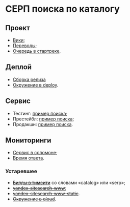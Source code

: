 СЕРП поиска по каталогу
=========

## Проект

 * [Вики](https://wiki.yandex-team.ru/jandekspoisk/jekosistema/poiskdlyasayta/projects/poisk-po-katalogu/);
 * [Переводы](https://tanker.yandex-team.ru/?project=sitesearch2&branch=catalog);
 * [Очередь в стартреке](https://st.yandex-team.ru/SITESEARCH).


## Деплой
 * [Cборка релиза](https://a.yandex-team.ru/projects/frontend/ci/releases/timeline?dir=frontend%2Fservices%2Fcatalog&id=release)
 * [Окружение в deploy](https://deploy.yandex-team.ru/projects/sitesearch).

## Сервис

 * Тестинг: [пример поиска](https://site.test.yandex.ru/search/site/catalog/?searchid=3971208&text=);
 * Престейбл: [пример поиска](https://site.prestable.yandex.ru/search/site/catalog/?searchid=2283770&text=);
 * Продакшн: [пример поиска](https://site.yandex.ru/search/site/catalog/?searchid=2283770&text=).

## Мониторинги

 * [Сервис в соломоне](https://solomon.yandex-team.ru/?project=webmaster&service=pps_catalog_www_serp);
 * [Время ответа](https://solomon.yandex-team.ru/?project=webmaster&cluster=webmaster_nfront_production&service=pps_catalog_www_serp&project=webmaster&cluster=webmaster_nfront_production&service=pps_catalog_www_serp&host=cluster&graph=pps_catalog_frontend_response_time).
 
### Устаревшее
 * [~~Билды в тимсити~~](https://teamcity.yandex-team.ru/project.html?projectId=Wmf_SitesearchNodejs&tab=projectOverview) со словами «catalog» или «serp»;
 * [~~yandex-sitesearch-www~~](https://c.yandex-team.ru/packages/yandex-sitesearch-www);
 * [~~yandex-sitesearch-www-static~~](https://c.yandex-team.ru/packages/yandex-sitesearch-www-static).
 * [~~Окружение в qloud~~](https://qloud-ext.yandex-team.ru/projects/wmfront/sitesearch).
